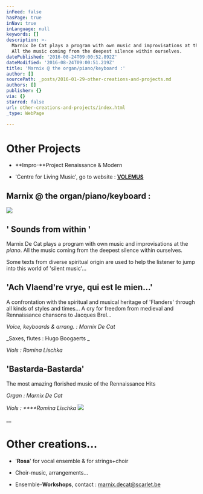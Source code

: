 ```yaml
---
inFeed: false
hasPage: true
inNav: true
inLanguage: null
keywords: []
description: >-
  Marnix De Cat plays a program with own music and improvisations at the piano.
  All the music coming from the deepest silence within ourselves.
datePublished: '2016-08-24T09:00:52.892Z'
dateModified: '2016-08-24T09:00:51.219Z'
title: 'Marnix @ the organ/piano/keyboard :'
author: []
sourcePath: _posts/2016-01-29-other-creations-and-projects.md
authors: []
publisher: {}
via: {}
starred: false
url: other-creations-and-projects/index.html
_type: WebPage

---
```

# Other Projects

- **Impro-**Project Renaissance & Modern

- 'Centre for Living Music', go to website :  [**VOLEMUS**][0]

## Marnix @ the organ/piano/keyboard :
![](https://the-grid-user-content.s3-us-west-2.amazonaws.com/d307fd4b-f4c9-4031-8e06-82066c0caf2c.jpg)

## ' Sounds from within '

Marnix De Cat plays a program with own music and improvisations at the _piano_. All the music coming from the deepest silence within ourselves.

Some texts from diverse spiritual origin are used to help the listener to jump into this world of 'silent music'...

## 'Ach Vlaend're vrye, qui est le mien...'

A confrontation with the spiritual and musical heritage of 'Flanders' through all kinds of styles and times... A cry for freedom from medieval and Rennaissance chansons to Jacques Brel...

_Voice, keyboards & arrang. : Marnix De Cat_

_Saxes, flutes : Hugo Boogaerts _

_Viols : Romina Lischka_

## 'Bastarda-Bastarda'

The most amazing florished music of the Rennaissance Hits

_Organ : Marnix De Cat_

_Viols : ****Romina Lischka_
![](https://the-grid-user-content.s3-us-west-2.amazonaws.com/9b9d852f-21e4-4d62-81c6-b4ec43c899d4.jpg)

__

# Other creations...

- '**Rosa**' for vocal ensemble & for strings+choir

- Choir-music, arrangements...

- Ensemble-**Workshops**, contact : marnix.decat@scarlet.be

[0]: http://thegrid.ai/volemus